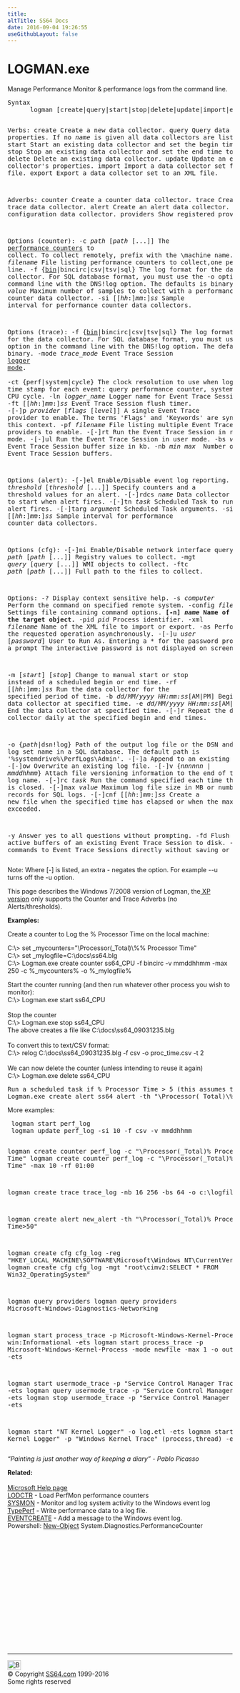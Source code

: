```yaml
---
title:
altTitle: SS64 Docs
date: 2016-09-04 19:26:55
useGithubLayout: false
---
```

<!-- #BeginLibraryItem "/Library/head_nt.lbi" --><!-- #EndLibraryItem --><h1>LOGMAN.exe</h1> 
<p>Manage Performance Monitor &amp; performance logs from the command line.</p>
<pre>Syntax
      logman [create|query|start|stop|delete|update|import|export] [<i>options</i>]

Verbs:
  create           Create a new data collector.
  query            Query data collector properties. 
                   If no <i>name</i> is given all data collectors are listed.
  start            Start an existing data collector and set the begin time to manual.
  stop             Stop an existing data collector and set the end time to manual.
  delete           Delete an existing data collector.
  update           Update an existing data collector's properties.
  import           Import a data collector set from an XML file.
  export           Export a data collector set to an XML file.

Adverbs:
  counter          Create a counter data collector.
  trace            Create a trace data collector.
  alert            Create an alert data collector.
  cfg              Create a configuration data collector.
  providers        Show registered providers.

Options (counter):
   -c <i>path</i> [<i>path</i> [...]]
                     The <a href="syntax-performance-counters.html">performance counters</a> to collect.
                     To collect remotely, prefix with the \\machine name.
   -cf <i>filename      </i>File listing performance counters to collect,one per line.
   -f {<u>bin</u>|bincirc|csv|tsv|sql}
                     The log format for the data collector. For SQL database format,
                     you must use the -o option in the command line with the DNS!log option.
                     The defaults is binary.
   -sc <i>value</i>         Maximum number of samples to collect with a performance counter data collector.
   -si [[<i>hh</i>:]<i>mm</i>:]<i>ss</i>  Sample interval for performance counter data collectors.

Options (trace):
   -f {<u>bin</u>|bincirc|csv|tsv|sql}
                     The log format for the data collector. For SQL database format,
                     you must use the -o option in the command line with the DNS!log option.
                     The defaults is binary.
   -mode <i>trace_mode</i>  Event Trace Session <a href="http://go.microsoft.com/fwlink/?LinkID=136464">logger mode</a>.           
   -ct {perf|system|cycle}
                     The clock resolution to use when logging the time stamp for
                     each event: query performance counter, system time, or CPU cycle.
   -ln <i>logger_name</i>   Logger name for Event Trace Sessions.
   -ft [[<i>hh</i>:]<i>mm</i>:]<i>ss</i>  Event Trace Session flush timer.
   -[-]p <i>provider</i> [<i>flags</i> [<i>level</i>]]
                     A single Event Trace provider to enable.
                     The terms 'Flags' and 'Keywords' are synonymous in this context.
   -pf <i>filename</i>      File listing multiple Event Trace providers to enable.
   -[-]rt            Run the Event Trace Session in real-time mode.
   -[-]ul            Run the Event Trace Session in user mode.
   -bs <i>value</i>         Event Trace Session buffer size in kb.
   -nb <i>min max </i>      Number of Event Trace Session buffers.

Options (alert):
   -[-]el             Enable/Disable event log reporting.
   -th <i>threshold</i> [<i>threshold</i> [...]]
                      Specify counters and a threshold values for an alert.
   -[-]rdcs <i>name</i>      Data collector set to start when alert fires.
   -[-]tn <i>task</i>        Scheduled Task to run when alert fires.
   -[-]targ <i>argument</i>  Scheduled Task arguments.
   -si [[<i>hh</i>:]<i>mm</i>:]<i>ss   </i>Sample interval for performance counter data collectors.

Options (cfg):
   -[-]ni                    Enable/Disable network interface query.
   -reg <i>path</i> [<i>path</i> [...]]    Registry values to collect.
   -mgt <i>query</i> [<i>query</i> [...]]  WMI objects to collect.
   -ftc <i>path</i> [<i>path</i> [...]]    Full path to the files to collect.

Options:
   -?                        Display context sensitive help.
   -s <i>computer</i>               Perform the command on specified remote system.
   -config <i>filename</i>          Settings file containing command options.
   <b>[-n] <i>name</i>                 Name of the target object.</b>
   -pid <i>pid</i>                  Process identifier.
   -xml <i>filename</i>             Name of the XML file to import or export.
   -as                       Perform the requested operation asynchronously.
   -[-]u <i>user</i> [<i>password</i>]     User to Run As. Entering a * for the password produces a prompt
                             The interactive password is not displayed on screen.

   -m [<i>start</i>] [<i>stop</i>]         Change to manual start or stop instead of a scheduled begin or end time.
   -rf [[<i>hh</i>:]<i>mm</i>:]<i>ss</i>          Run the data collector for the specified period of time.
   -b <i>dd/MM/yyyy HH:mm:ss</i>[AM|PM] Begin the data collector at specified time.
   -e <i>dd/MM/yyyy HH:mm:ss</i>[AM|PM] End the data collector at specified time.
   -[-]r                     Repeat the data collector daily at the specified begin and end times.

   -o {<i>path</i>|dsn!log}         Path of the output log file or the DSN and log set name in a
                             SQL database. The default path is '%systemdrive%\PerfLogs\Admin'.
   -[-]a                     Append to an existing log file.
   -[-]ow                    Overwrite an existing log file.
   -[-]v {<i>nnnnnn</i> | <i>mmddhhmm</i>} Attach file versioning information to the end of the log name.
   -[-]rc <i>task</i>               Run the command specified each time the log is closed.
   -[-]max <i>value</i>             Maximum log file size in MB or number of records for SQL logs.
   -[-]cnf [[<i>hh</i>:]<i>mm</i>:]<i>ss</i>      Create a new file when the specified time has elapsed or when the max size is exceeded.

   -y                        Answer yes to all questions without prompting.
   -fd                       Flush all the active buffers of an existing Event Trace Session to disk.
   -ets                      Send commands to Event Trace Sessions directly without saving or scheduling.
</pre>
<p>Note: 
Where [-] is listed, an extra - negates the option.
For example <span class="code">--u</span> turns off the <span class="code">-u</span> option.</p>
<p>This page describes the Windows 7/2008 version of Logman, the<a href="http://technet.microsoft.com/en-us/library/bb490956.aspx"> XP version</a> only supports the Counter and Trace Adverbs (no Alerts/thresholds). </p>
<p><b>Examples:</b></p>
<p> Create a counter to Log the % Processor Time on the local machine: </p>
<p class="code">C:\&gt; set _mycounters="\Processor(_Total)\%% Processor Time"<br>
C:\&gt; set _mylogfile=C:\docs\ss64.blg<br>
C:\&gt; Logman.exe create counter ss64_CPU -f bincirc -v mmddhhmm -max 250 -c %_mycounters% -o %_mylogfile% </p>
<p>Start the counter running (and then run whatever other process you wish to monitor):<br>
<span class="code">C:\&gt; Logman.exe start ss64_CPU<br>
<br>
</span>
Stop the counter <br>
<span class="code">C:\&gt; Logman.exe stop ss64_CPU</span><br>
The above creates a file like <span class="code">C:\docs\ss64_09031235.blg<br>
<br>
</span>To convert this to  text/CSV format<span class="code">:<br>
C:\&gt; relog C:\docs\ss64_09031235.blg -f csv -o proc_time.csv -t 2<br>
<br>
</span>We can now delete the counter (unless intending to reuse it again)<br>
<span class="code">C:\&gt; Logman.exe delete ss64_CPU</span></p>
<pre><span class="body">Run a scheduled task if % Processor Time &gt; 5 (this assumes that </span>demo_task<span class="body"> already exists)</span>
Logman.exe create alert <span class="code">ss64_alert</span> -th "\Processor(_Total)\%% Processor Time&gt;5" -tn "demo_task"</pre>
<p>More examples: </p>
<pre> logman start perf_log
 logman update perf_log -si 10 -f csv -v mmddhhmm
  
 logman create counter perf_log -c "\Processor(_Total)\% Processor Time"
 logman create counter perf_log -c "\Processor(_Total)\% Processor Time" -max 10 -rf 01:00
  
 logman create trace trace_log -nb 16 256 -bs 64 -o c:\logfile
  
 logman create alert new_alert -th "\Processor(_Total)\% Processor Time&gt;50"
  
 logman create cfg cfg_log -reg "HKEY_LOCAL_MACHINE\SOFTWARE\Microsoft\Windows NT\CurrentVersion\\"
 logman create cfg cfg_log -mgt "root\cimv2:SELECT * FROM Win32_OperatingSystem"
  
 logman query providers
 logman query providers Microsoft-Windows-Diagnostics-Networking
  
 logman start process_trace -p Microsoft-Windows-Kernel-Process 0x10 win:Informational -ets
 logman start process_trace -p Microsoft-Windows-Kernel-Process -mode newfile -max 1 -o output%d.etl -ets

 logman start usermode_trace -p "Service Control Manager Trace" -ul -ets
 logman query usermode_trace -p "Service Control Manager Trace" -ul -ets
 logman stop usermode_trace -p "Service Control Manager Trace" -ul -ets
  
 logman start "NT Kernel Logger" -o log.etl -ets
 logman start "NT Kernel Logger" -p "Windows Kernel Trace" (process,thread) -ets</pre>
<p class="quote"><i>“Painting is just another way of keeping a diary” - Pablo Picasso</i></p>
<p><b>Related:</b><br>
<br>
<a href="http://go.microsoft.com/fwlink/?LinkID=136332">Microsoft Help page</a><br>
<a href="lodctr.html">LODCTR</a> - Load PerfMon performance counters<br>
<a href="sysmon.html">SYSMON</a> - Monitor and log system activity to the Windows event log<br>
<a href="typeperf.html">TypePerf</a> - Write performance data to  a log file.
<br>
<a href="eventcreate.html">EVENTCREATE</a> - Add a message to the Windows event log.<br>
Powershell: <a href="../ps/new-object.html">New-Object</a> System.Diagnostics.PerformanceCounter </p><!-- #BeginLibraryItem "/Library/foot_nt.lbi" --><p><script async="" src="//pagead2.googlesyndication.com/pagead/js/adsbygoogle.js"></script>
<!-- windows300 -->
<ins class="adsbygoogle" style="display:inline-block;width:300px;height:250px" data-ad-client="ca-pub-6140977852749469" data-ad-slot="7649547908"></ins>
<script>
(adsbygoogle = window.adsbygoogle || []).push({});
</script></p>
<hr>
<div id="bl" class="footer"><a href="#"><img src="../images/top.png" width="30" height="22" alt="Back to the Top"></a></div>
<div id="br" class="footer, tagline">© Copyright <a href="http://ss64.com/">SS64.com</a> 1999-2016<br>
Some rights reserved</div><!-- #EndLibraryItem -->

